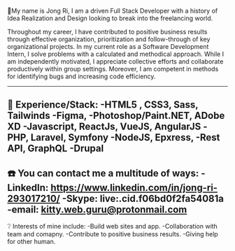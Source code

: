 💬My name is Jong Ri, I am a driven Full Stack Developer with a history of Idea Realization and Design looking to break into the freelancing world.

Throughout my career, I have contributed to positive business results through effective organization, prioritization and follow-through of key organizational projects. In my current role as a Software Development Intern, I solve problems with a calculated and methodical approach. While I am independently motivated, I appreciate collective efforts and collaborate productively within group settings. Moreover, I am competent in methods for identifying bugs and increasing code efficiency.

----------------------------------------------------------------------------------------------------------------------------------------------------------------------------------

🥇 Experience/Stack:
    -HTML5 , CSS3, Sass, Tailwinds
    -Figma, -Photoshop/Paint.NET, ADobe XD
    -Javascript, ReactJs, VueJS, AngularJS
    -PHP, Laravel, Symfony
    -NodeJS, Epxress,
    -Rest API, GraphQL
    -Drupal
 ----------------------------------------------------------------------------------------------------------------------------------------------------------------------------------

☎️ You can contact me a multitude of ways:
   -LinkedIn: https://www.linkedin.com/in/jong-ri-293017210/
   -Skype: live:.cid.f06bd0f2fa54081a
   -email: kitty.web.guru@protonmail.com
 ----------------------------------------------------------------------------------------------------------------------------------------------------------------------------------  
   
❔ Interests of mine include:
  -Build web sites and app.
  -Collaboration with team and comapny.
  -Contribute to positive business results.
  -Giving help for other human. 


